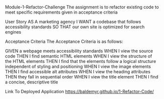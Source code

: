 Module-1-Refactor-Challenge
The assignment is to refactor existing code to meet specific requirements given in acceptance criteria

User Story
AS A marketing agency I WANT a codebase that follows accessibility standards SO THAT our own site is optimized for search engines

Acceptance Criteria
The Acceptance Criteria is as follows:

GIVEN a webpage meets accessibility standards 
WHEN I view the source code 
THEN I find semantic HTML elements 
WHEN I view the structure of the HTML elements 
THEN I find that the elements follow a logical structure independent of styling and positioning 
WHEN I view the image elements THEN I find accessible alt attributes 
WHEN I view the heading attributes THEN they fall in sequential order WHEN I view the title element 
THEN I find a concise, descriptive title


Link To Deployed Application
https://baldemyr.github.io/1-Refactor-Code/
